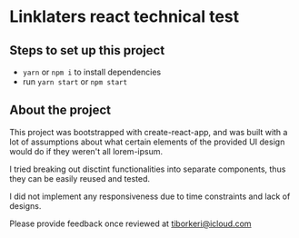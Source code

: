 # Linklaters react technical test

## Steps to set up this project
 - `yarn` or `npm i` to install dependencies
 - run `yarn start` or `npm start`

## About the project
This project was bootstrapped with create-react-app, and was built with a lot of assumptions about what certain elements of the provided UI design would do if they weren't all lorem-ipsum.

I tried breaking out disctint functionalities into separate components, thus they can be easily reused and tested.

I did not implement any responsiveness due to time constraints and lack of designs.

Please provide feedback once reviewed at tiborkeri@icloud.com
